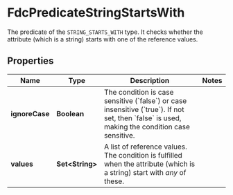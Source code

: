 

# FdcPredicateStringStartsWith

The predicate of the `STRING_STARTS_WITH` type. It checks whether the attribute (which is a string) starts with one of the reference values.

## Properties

| Name | Type | Description | Notes |
|------------ | ------------- | ------------- | -------------|
|**ignoreCase** | **Boolean** | The condition is case sensitive (&#x60;false&#x60;) or case insensitive (&#x60;true&#x60;).   If not set, then &#x60;false&#x60; is used, making the condition case sensitive. |  |
|**values** | **Set&lt;String&gt;** | A list of reference values. The condition is fulfilled when the attribute (which is a string) start with *any* of these. |  |



